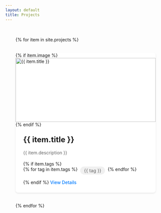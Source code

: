 ```yaml
---
layout: default
title: Projects
---
```


<div class="project-grid">
    {% for item in site.projects %}
    <article class="project-card">
        {% if item.image %}
        <div class="card-image">
            <img src="{{ item.image }}" alt="{{ item.title }}">
        </div>
        {% endif %}
        <div class="card-content">
            <h2>{{ item.title }}</h2>
            <p>{{ item.description }}</p>
            {% if item.tags %}
            <div class="tags">
                {% for tag in item.tags %}
                <span class="tag">{{ tag }}</span>
                {% endfor %}
            </div>
            {% endif %}
            <a href="{{ item.url }}" class="read-more">View Details</a>
        </div>
    </article>
    {% endfor %}
</div>

<style>
.project-grid {
    display: grid;
    grid-template-columns: repeat(auto-fill, minmax(300px, 1fr));
    gap: 2rem;
    padding: 2rem;
    max-width: 1200px;
    margin: 0 auto;
}

.project-card {
    background: white;
    border-radius: 0.5rem;
    overflow: hidden;
    box-shadow: 0 2px 4px rgba(0,0,0,0.1);
    transition: transform 0.2s, box-shadow 0.2s;
}

.project-card:hover {
    transform: translateY(-4px);
    box-shadow: 0 4px 8px rgba(0,0,0,0.2);
}

.card-image {
    width: 100%;
    height: 200px;
    overflow: hidden;
}

.card-image img {
    width: 100%;
    height: 100%;
    object-fit: cover;
}

.card-content {
    padding: 1.5rem;
}

.card-content h2 {
    margin: 0 0 1rem 0;
    font-size: 1.5rem;
}

.card-content p {
    color: #666;
    margin-bottom: 1rem;
    line-height: 1.5;
}

.tags {
    display: flex;
    gap: 0.5rem;
    flex-wrap: wrap;
    margin-bottom: 1rem;
}

.tag {
    background: #f0f0f0;
    padding: 0.25rem 0.75rem;
    border-radius: 1rem;
    font-size: 0.9rem;
    color: #666;
}

.read-more {
    display: inline-block;
    color: #007bff;
    text-decoration: none;
    font-weight: 500;
}

.read-more:hover {
    text-decoration: underline;
}
</style> 